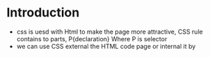 # Introduction
* css is uesd with Html to make the page more attractive, CSS rule contains to parts,
P{declaration}
Where P is selector
* we can use CSS external the HTML code page or internal it by <style>
here some selector
![photo](https://i.pinimg.com/564x/bc/97/96/bc97965579512f8a6d2303934f599c65.jpg)

# Color
* Color is make the page more attractive, so to change color of the text (foreground color) use 'color' command, but to change background color use 'background-color'.
* Every color on a computer is created by mixing a mounts of red, green, and blue.
* You should choose proper contrast for color text to blegible.
* The opacity property can take a value from 0.0 - 1.0. The lower value, the more transparent, and rbga to define the color.
* The hsla() function define colors using the Hue-saturation-lightness-alpha model (HSLA).
HSLA color values are an extension of HSL color values with an alpha channel - which specifies the opacity of the color.

